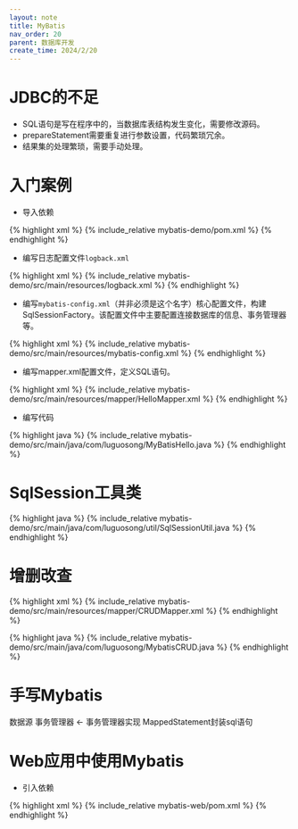```yaml
---
layout: note
title: MyBatis
nav_order: 20
parent: 数据库开发 
create_time: 2024/2/20
---
```


# JDBC的不足

- SQL语句是写在程序中的，当数据库表结构发生变化，需要修改源码。
- prepareStatement需要重复进行参数设置，代码繁琐冗余。
- 结果集的处理繁琐，需要手动处理。

# 入门案例

- 导入依赖

{% highlight xml %}
{% include_relative mybatis-demo/pom.xml %}
{% endhighlight %}

- 编写日志配置文件`logback.xml`

{% highlight xml %}
{% include_relative mybatis-demo/src/main/resources/logback.xml %}
{% endhighlight %}

- 编写`mybatis-config.xml`（并非必须是这个名字）核心配置文件，构建SqlSessionFactory。该配置文件中主要配置连接数据库的信息、事务管理器等。

{% highlight xml %}
{% include_relative mybatis-demo/src/main/resources/mybatis-config.xml %}
{% endhighlight %}

- 编写mapper.xml配置文件，定义SQL语句。

{% highlight xml %}
{% include_relative mybatis-demo/src/main/resources/mapper/HelloMapper.xml %}
{% endhighlight %}

- 编写代码

{% highlight java %}
{% include_relative mybatis-demo/src/main/java/com/luguosong/MyBatisHello.java %}
{% endhighlight %}

# SqlSession工具类

{% highlight java %}
{% include_relative mybatis-demo/src/main/java/com/luguosong/util/SqlSessionUtil.java %}
{% endhighlight %}

# 增删改查

{% highlight xml %}
{% include_relative mybatis-demo/src/main/resources/mapper/CRUDMapper.xml %}
{% endhighlight %}

{% highlight java %}
{% include_relative mybatis-demo/src/main/java/com/luguosong/MybatisCRUD.java %}
{% endhighlight %}

# 手写Mybatis

数据源
事务管理器 <- 事务管理器实现
MappedStatement封装sql语句


# Web应用中使用Mybatis

- 引入依赖

{% highlight xml %}
{% include_relative mybatis-web/pom.xml %}
{% endhighlight %}



